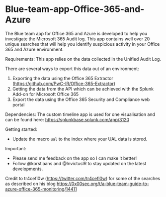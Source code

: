 # Blue-team-app-Office-365-and-Azure
The Blue team app for Office 365 and Azure is developed to help you investigate the Microsoft 365 Audit log. This app contains well over 20 unique searches that will help you identify suspicious activity in your Office 365 and Azure environment.

Requirements:
This app relies on the data collected in the Unified Audit Log.

There are several ways to export this data out of an environment:
1. Exporting the data using the Office 365 Extractor (https://github.com/PwC-IR/Office-365-Extractor)
2. Getting the data from the API which can be achieved with the Splunk Add-on for Microsoft Office 365 
3. Export the data using the Office 365 Security and Compliance web portal

Dependencies:
The custom timeline app is used for one visualisation and can be found here:
https://splunkbase.splunk.com/app/3120

Getting started:
- Update the macro `ual` to the index where your UAL data is stored.

Important:
- Please send me feedback on the app so I can make it better!
- Follow @korstiaans and @InvictusIR to stay updated on the latest developments.

Credit to tr4cefl0w (https://twitter.com/tr4cefl0w) for some of the searches as described on his blog https://0x00sec.org/t/a-blue-team-guide-to-azure-office-365-monitoring/14411
